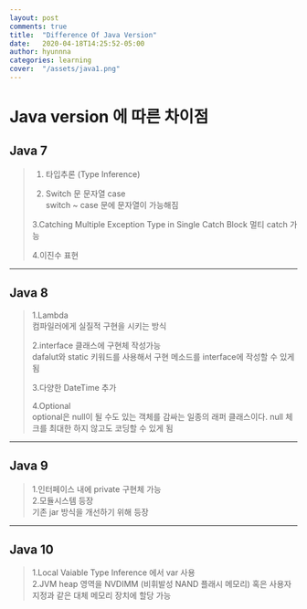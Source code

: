 ```yaml
---
layout: post
comments: true
title:  "Difference Of Java Version"
date:   2020-04-18T14:25:52-05:00
author: hyunnna
categories: learning
cover:  "/assets/java1.png"
---
```


**Java version 에 따른 차이점**
============


**Java 7**
--------

>1. 타입추론 (Type Inference)
>
>2. Switch 문 문자열 case     
  switch ~ case 문에 문자열이 가능해짐
>
>3.Catching Multiple Exception Type in Single Catch Block
  멀티 catch 가능
>
>4.이진수 표현


***

**Java 8**
--------
>1.Lambda      
>  컴파일러에게 실질적 구현을 시키는 방식
>
>2.interface 클래스에 구현체 작성가능      
>  dafalut와 static 키워드를 사용해서 구현 메소드를 interface에 작성할 수 있게 됨
>
>3.다양한 DateTime 추가
>
>4.Optional      
> optional은 null이 될 수도 있는 객체를 감싸는 일종의 래퍼 클래스이다.
>   null 체크를 최대한 하지 않고도 코딩할 수 있게 됨

***

**Java 9**
--------
>1.인터페이스 내에 private 구현체 가능      
>2.모듈시스템 등장       
>  기존 jar 방식을 개선하기 위해 등장

***

**Java 10**
---------
>1.Local Vaiable Type Inference 에서 var 사용         
>2.JVM heap 영역을 NVDIMM (비휘발성 NAND 플래시 메모리) 혹은 사용자 지정과 같은 대체 메모리 장치에 할당 가능

